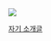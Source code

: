 <img src="https://capsule-render.vercel.app/api?type=waving&color=auto&height=200&section=header&text=3주차 자기소개&fontSize=90" />

[자기 소개글](https://wjsrudals411.github.io/Cordova/week3/sourcecode/index.html)
